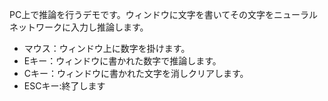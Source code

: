 PC上で推論を行うデモです。ウィンドウに文字を書いてその文字をニューラルネットワークに入力し推論します。
- マウス：ウィンドウ上に数字を掛けます。
- Eキー：ウィンドウに書かれた数字で推論します。
- Cキー：ウィンドウに書かれた文字を消しクリアします。
- ESCキー:終了します
